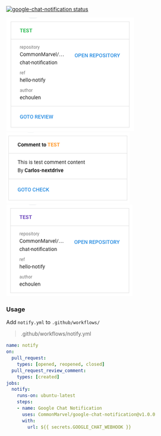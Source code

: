 <a href="https://github.com/CommonMarvel/google-chat-notification/actions"><img alt="google-chat-notification status" src="https://github.com/CommonMarvel/google-chat-notification/workflows/build-test/badge.svg"></a>

![Success](doc/new.png "New")
![Cancelled](doc/comment.png "Comment")
![Failure](doc/merged.png "Merged")

### Usage

Add `notify.yml` to `.github/workflows/`

> .github/workflows/notify.yml
```yaml
name: notify
on:
  pull_request:
    types: [opened, reopened, closed]
  pull_request_review_comment:
    types: [created]
jobs:
  notify:
    runs-on: ubuntu-latest
    steps:
    - name: Google Chat Notification
      uses: CommonMarvel/google-chat-notification@v1.0.0
      with:
        url: ${{ secrets.GOOGLE_CHAT_WEBHOOK }}
```
